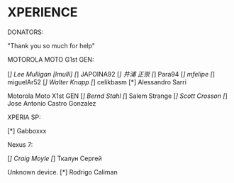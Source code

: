 XPERIENCE 
=========

DONATORS:

"Thank you so much for help"

MOTOROLA MOTO G1st GEN:

[*] Lee Mulligan [lmulli]
[*] JAPOINA92
[*] 井浦 正崇
[*] Para94
[*] mfelipe
[*] miguelAr52
[*] Walter Knapp 
[*] celikbasm
[*] Alessandro Sarri

Motorola Moto X1st GEN
[*] Bernd Stahl
[*] Salem Strange
[*] Scott Crosson
[*] Jose Antonio Castro Gonzalez

XPERIA SP:

[*] Gabboxxx

Nexus 7:

[*] Craig Moyle
[*] Ткалун Сергей

Unknown device.
[*] Rodrigo Caliman

